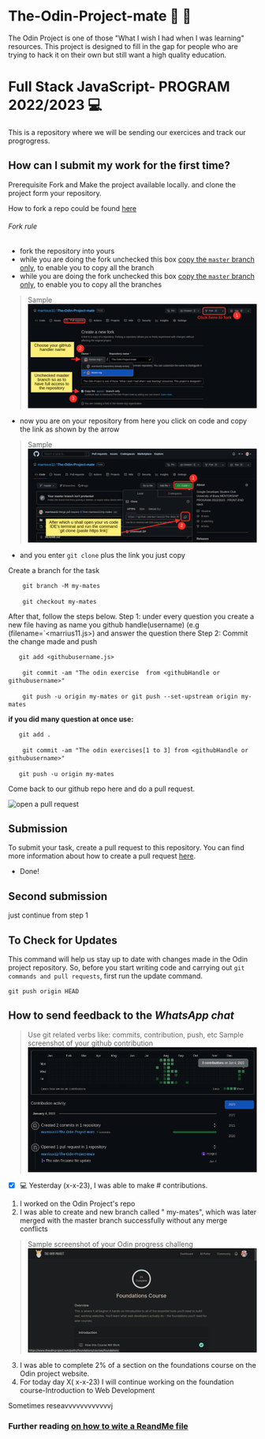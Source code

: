 # The-Odin-Project-mate 🎉 👊
 The Odin Project is one of those "What I wish I had when I was learning" resources.
This project is designed to fill in the gap for people who are trying to hack it on their own but still want a high quality education.

#  Full Stack JavaScript- PROGRAM 2022/2023 💻

This is a repository where we will be sending our exercices and track our progrogress.

## How can I submit my work for the first time?

Prerequisite Fork and Make the project available locally. and clone the project form your repository.

How to fork a repo could be found [here](https://docs.github.com/en/get-started/quickstart/fork-a-repo)

###### Fork rule

  - fork the repository into yours
  - while you are doing the fork unchecked this box [copy the `master` branch only](./images/fork.png), to enable you to copy all the branch
  - while you are doing the fork unchecked this box [copy the `master` branch only](#), to enable you to copy all the branches
  > Sample ![Screenshot](./images/fork.png)
  - now you are on your repository from here you click on code and copy the link as shown by the arrow
  > Sample ![screenshot](./images/clone.png)
  - and you enter `git clone` plus the link you just copy 

Create a branch for the task

```
    git branch -M my-mates

    git checkout my-mates
```

After that, follow the steps below.
Step 1: under every question you create a new file having as name you github handle(username) (e.g (filename=`<marrius11.js>) and answer the question there
Step 2: Commit the change made and push

```
   git add <githubusername.js> 
   
    git commit -am "The odin exercise  from <githubHandle or githubusername>"

    git push -u origin my-mates or git push --set-upstream origin my-mates
```

**if you did many question at once use:**

```
   git add .
   
    git commit -am "The odin exercises[1 to 3] from <githubHandle or githubusername>"

   git push -u origin my-mates
```

Come back to our github repo here and do a pull request.

![open a pull request](https://i0.wp.com/user-images.githubusercontent.com/3477155/52671177-5d0e0100-2ee8-11e9-8645-bdd923b7d93b.gif?resize=1024%2C512&ssl=1)

## Submission

To submit your task, create a pull request to this repository. You can find more information about how to create a pull request [here](https://docs.github.com/en/github/collaborating-with-issues-and-pull-requests/creating-a-pull-request).

- Done!

## Second submission
 
 just continue from step 1


## To Check for Updates

This command will help  us stay up to date with changes made in the Odin project repository.
So, before you start writing code and carrying out `git commands and pull requests`, first run the update command.

```
git push origin HEAD
```
## How to send feedback to the _WhatsApp chat_

> Use git related verbs like: commits, contribution, push, etc 
> Sample screenshot of your github contribution ![example](./images/git-contribution-page.png)
[^note]:
- [x]  💻  Yesterday (x-x-23), I was able to make # contributions.
 1) I worked on the Odin Project's  repo
 2) I was able to create and new branch called " my-mates", which was later merged with the master branch successfully without any merge conflicts
 > Sample screenshot of your Odin progress challeng ![example](./images/Odin-progress-course.png)
 3) I was able to complete 2% of  a section on the foundations course on the Odin project website.
 4) For today day X( x-x-23) I will continue working on the  foundation course-Introduction to Web Development

Sometimes reseavvvvvvvvvvvvj


### Further reading [on how to wite a ReandMe file](https://docs.github.com/en/get-started/writing-on-github/getting-started-with-writing-and-formatting-on-github/basic-writing-and-formatting-syntax)
